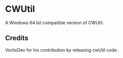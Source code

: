 CWUtil
=================

A Windows 64 bit compatible version of CWUtil.

Credits
------
VortixDev for his contribution by releasing cwUtil code.


